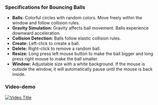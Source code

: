 ### Specifications for Bouncing Balls
- **Balls:** Colorful circles with random colors. Move freely within the window and follow collision rules.
- **Gravity Simulation:** Gravity affects ball movement. Balls experience downward acceleration.
- **Collision Detection:** Balls follow elastic collision rules.
- **Create:** Left-click to create a ball.
- **Delete:** Right-click to remove a random ball.
- **Resize:** Long press left mouse button to make the ball bigger and long press right mouse to make the ball smaller.
- **Window:** Adjustable size with a white background. If the mouse is outside the window, it will automatically pause until the mouse is back inside.

### Video-demo

[![Video Title](https://img.youtube.com/vi/8mQhXm3litA/0.jpg)](https://www.youtube.com/watch?v=8mQhXm3litA)
